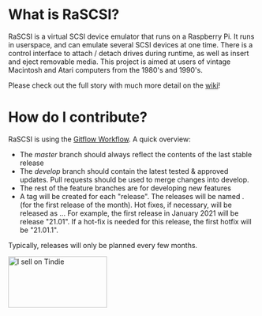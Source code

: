 # What is RaSCSI?
RaSCSI is a virtual SCSI device emulator that runs on a Raspberry Pi. It runs in userspace, and can emulate several SCSI devices at one time. There is a control interface to attach / detach drives during runtime, as well as insert and eject removable media. This project is aimed at users of vintage Macintosh and Atari computers from the 1980's and 1990's.

Please check out the full story with much more detail on the [wiki](https://github.com/akuker/RASCSI/wiki)!

# How do I contribute?
RaSCSI is using the <a href="https://datasift.github.io/gitflow/IntroducingGitFlow.html">Gitflow Workflow</a>. A quick overview:

- The *master* branch should always reflect the contents of the last stable release
- The *develop* branch should contain the latest tested & approved updates. Pull requests should be used to merge changes into develop.
- The rest of the feature branches are for developing new features
- A tag will be created for each "release". The releases will be named <year>.<month> (for the first release of the month). Hot fixes, if necessary, will be released as <year>.<month>.<release number>. For example, the first release in January 2021 will be release "21.01". If a hot-fix is needed for this release, the first hotfix will be "21.01.1".
  
Typically, releases will only be planned every few months.

<a href="https://www.tindie.com/stores/landogriffin/?ref=offsite_badges&utm_source=sellers_akuker&utm_medium=badges&utm_campaign=badge_large"><img src="https://d2ss6ovg47m0r5.cloudfront.net/badges/tindie-larges.png" alt="I sell on Tindie" width="200" height="104"></a>
